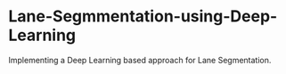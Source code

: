 # Lane-Segmmentation-using-Deep-Learning
Implementing a Deep Learning based approach for Lane Segmentation.
